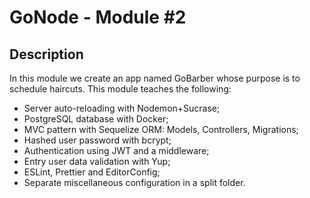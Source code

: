 # GoNode - Module #2

## Description

In this module we create an app named GoBarber whose purpose is to schedule haircuts. This module teaches the following:

- Server auto-reloading with Nodemon+Sucrase;
- PostgreSQL database with Docker;
- MVC pattern with Sequelize ORM: Models, Controllers, Migrations;
- Hashed user password with bcrypt;
- Authentication using JWT and a middleware;
- Entry user data validation with Yup;
- ESLint, Prettier and EditorConfig;
- Separate miscellaneous configuration in a split folder.

